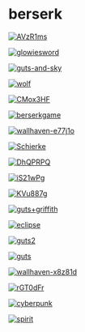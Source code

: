 # berserk

<a href="AVzR1ms.jpeg"><img alt="AVzR1ms" src="AVzR1ms.jpeg"></a>

<a href="glowiesword.jpg"><img alt="glowiesword" src="glowiesword.jpg"></a>

<a href="guts-and-sky.jpg"><img alt="guts-and-sky" src="guts-and-sky.jpg"></a>

<a href="wolf.jpg"><img alt="wolf" src="wolf.jpg"></a>

<a href="CMox3HF.jpeg"><img alt="CMox3HF" src="CMox3HF.jpeg"></a>

<a href="berserkgame.jpg"><img alt="berserkgame" src="berserkgame.jpg"></a>

<a href="wallhaven-e77j1o.jpg"><img alt="wallhaven-e77j1o" src="wallhaven-e77j1o.jpg"></a>

<a href="Schierke.jpg"><img alt="Schierke" src="Schierke.jpg"></a>

<a href="DhQPRPQ.jpeg"><img alt="DhQPRPQ" src="DhQPRPQ.jpeg"></a>

<a href="iS21wPg.jpeg"><img alt="iS21wPg" src="iS21wPg.jpeg"></a>

<a href="KVu887g.jpeg"><img alt="KVu887g" src="KVu887g.jpeg"></a>

<a href="guts+griffith.jpg"><img alt="guts+griffith" src="guts+griffith.jpg"></a>

<a href="eclipse.jpg"><img alt="eclipse" src="eclipse.jpg"></a>

<a href="guts2.png"><img alt="guts2" src="guts2.png"></a>

<a href="guts.png"><img alt="guts" src="guts.png"></a>

<a href="wallhaven-x8z81d.png"><img alt="wallhaven-x8z81d" src="wallhaven-x8z81d.png"></a>

<a href="rGT0dFr.jpeg"><img alt="rGT0dFr" src="rGT0dFr.jpeg"></a>

<a href="cyberpunk.jpg"><img alt="cyberpunk" src="cyberpunk.jpg"></a>

<a href="spirit.jpg"><img alt="spirit" src="spirit.jpg"></a>

